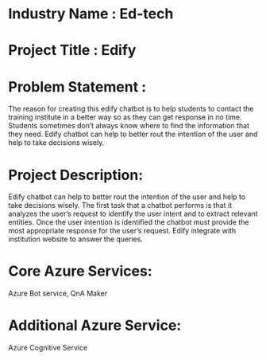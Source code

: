 # Industry Name : Ed-tech

# Project Title : Edify

# Problem Statement :

The reason for creating this edify chatbot is to help students to contact the training institute in a better way so as they can get response in no time. Students sometimes don’t always know where to find the information that they need. Edify chatbot can help to better rout the intention of the user and help to take decisions wisely.

# Project Description:
Edify chatbot can help to better rout the intention of the user and help to take decisions wisely. The first task that a chatbot performs is that it analyzes the user’s request to identify the user intent and to extract relevant entities. Once the user intention is identified the chatbot must provide the most appropriate response for the user’s request. Edify integrate with institution website to answer the queries.

# Core Azure Services:
Azure Bot service, QnA Maker

# Additional Azure Service:
Azure Cognitive Service
